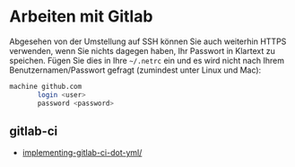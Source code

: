 # Arbeiten mit Gitlab

Abgesehen von der Umstellung auf SSH können Sie auch weiterhin HTTPS verwenden, wenn Sie nichts dagegen haben, Ihr Passwort in Klartext zu speichen.
Fügen Sie dies in Ihre `~/.netrc` ein und es wird nicht nach Ihrem Benutzernamen/Passwort gefragt (zumindest unter Linux und Mac):

```sh
machine github.com
       login <user>
       password <password>
```

## gitlab-ci

* [implementing-gitlab-ci-dot-yml/](https://about.gitlab.com/2015/06/08/implementing-gitlab-ci-dot-yml/)
